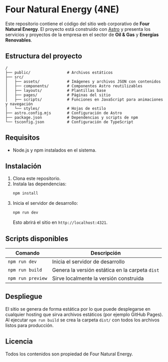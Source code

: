 # Four Natural Energy (4NE)

Este repositorio contiene el código del sitio web corporativo de **Four Natural Energy**. El proyecto está construido con [Astro](https://astro.build/) y presenta los servicios y proyectos de la empresa en el sector de **Oil & Gas** y **Energías Renovables**.

## Estructura del proyecto

```
/
├── public/                # Archivos estáticos
├── src/
│   ├── assets/            # Imágenes y archivos JSON con contenidos
│   ├── components/        # Componentes Astro reutilizables
│   ├── layouts/           # Plantillas base
│   ├── pages/             # Páginas del sitio
│   ├── scripts/           # Funciones en JavaScript para animaciones y navegación
│   └── styles/            # Hojas de estilo
├── astro.config.mjs       # Configuración de Astro
├── package.json           # Dependencias y scripts de npm
└── tsconfig.json          # Configuración de TypeScript
```

## Requisitos

- Node.js y npm instalados en el sistema.

## Instalación

1. Clona este repositorio.
2. Instala las dependencias:
   ```bash
   npm install
   ```
3. Inicia el servidor de desarrollo:
   ```bash
   npm run dev
   ```
   Esto abrirá el sitio en `http://localhost:4321`.

## Scripts disponibles

| Comando           | Descripción                                     |
| ----------------- | ----------------------------------------------- |
| `npm run dev`     | Inicia el servidor de desarrollo                |
| `npm run build`   | Genera la versión estática en la carpeta `dist` |
| `npm run preview` | Sirve localmente la versión construida          |

## Despliegue

El sitio se genera de forma estática por lo que puede desplegarse en cualquier hosting que sirva archivos estáticos (por ejemplo GitHub Pages). Al ejecutar `npm run build` se crea la carpeta `dist/` con todos los archivos listos para producción.

## Licencia

Todos los contenidos son propiedad de Four Natural Energy.
